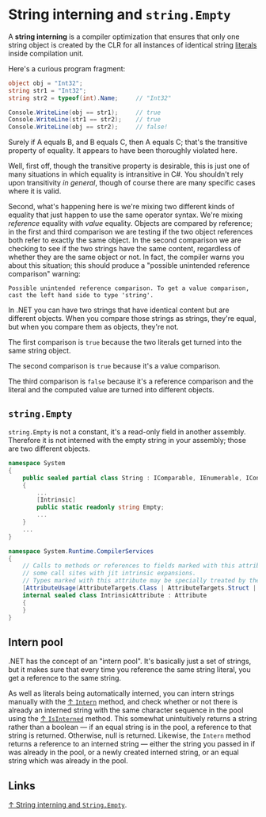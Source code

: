 # String interning and `string.Empty`

A **string interning** is a compiler optimization that ensures that only one string object is created by the CLR for all instances of identical string [literals](/csharp/literal.md) inside compilation unit.

Here's a curious program fragment:

```csharp
object obj = "Int32";
string str1 = "Int32";
string str2 = typeof(int).Name;     // "Int32"

Console.WriteLine(obj == str1);     // true
Console.WriteLine(str1 == str2);    // true
Console.WriteLine(obj == str2);     // false!
```

Surely if A equals B, and B equals C, then A equals C; that's the transitive property of equality. It appears to have been thoroughly violated here.

Well, first off, though the transitive property is desirable, this is just one of many situations in which equality is intransitive in C#. You shouldn't rely upon transitivity *in general*, though of course there are many specific cases where it is valid.

Second, what's happening here is we're mixing two different kinds of equality that just happen to use the same operator syntax. We're mixing *reference* equality with *value* equality. Objects are compared by reference; in the first and third comparison we are testing if the two object references both refer to exactly the same object. In the second comparison we are checking to see if the two strings have the same content, regardless of whether they are the same object or not. In fact, the compiler warns you about this situation; this should produce a "possible unintended reference comparison" warning:

```text
Possible unintended reference comparison. To get a value comparison, cast the left hand side to type 'string'.
```

In .NET you can have two strings that have identical content but are different objects. When you compare those strings as strings, they're equal, but when you compare them as objects, they're not.

The first comparison is `true` because the two literals get turned into the same string object.

The second comparison is `true` because it's a value comparison.

The third comparison is `false` because it's a reference comparison and the literal and the computed value are turned into different objects.

## `string.Empty`

`string.Empty` is not a constant, it's a read-only field in another assembly. Therefore it is not interned with the empty string in your assembly; those are two different objects.

```csharp
namespace System
{
    public sealed partial class String : IComparable, IEnumerable, IConvertible, IEnumerable<char>, IComparable<string?>, IEquatable<string?>, ICloneable
    {
        ...
        [Intrinsic]
        public static readonly string Empty;
        ...
    }
    ...
}
```

```csharp
namespace System.Runtime.CompilerServices
{
    // Calls to methods or references to fields marked with this attribute may be replaced at
    // some call sites with jit intrinsic expansions.
    // Types marked with this attribute may be specially treated by the runtime/compiler.
    [AttributeUsage(AttributeTargets.Class | AttributeTargets.Struct | AttributeTargets.Method | AttributeTargets.Constructor | AttributeTargets.Field, Inherited = false)]
    internal sealed class IntrinsicAttribute : Attribute
    {
    }
}
```

## Intern pool

.NET has the concept of an "intern pool". It's basically just a set of strings, but it makes sure that every time you reference the same string literal, you get a reference to the same string.

As well as literals being automatically interned, you can intern strings manually with the [↑ `Intern`](https://learn.microsoft.com/en-us/dotnet/api/system.string.intern) method, and check whether or not there is already an interned string with the same character sequence in the pool using the [↑ `IsInterned`](https://learn.microsoft.com/en-us/dotnet/api/system.string.isinterned) method. This somewhat unintuitively returns a string rather than a boolean — if an equal string is in the pool, a reference to that string is returned. Otherwise, null is returned. Likewise, the `Intern` method returns a reference to an interned string — either the string you passed in if was already in the pool, or a newly created interned string, or an equal string which was already in the pool.

## Links

[↑ String interning and `String.Empty`](https://learn.microsoft.com/en-us/archive/blogs/ericlippert/string-interning-and-string-empty).
